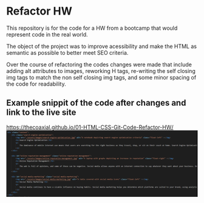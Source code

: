 # Refactor HW
This repository is for the code for a HW from a bootcamp that would represent code in the real world. 

The object of the project was to improve acessibility and make the HTML as semantic as possible to better meet SEO criteria.

Over the course of refactoring the codes changes were made that include adding alt attributes to images, reworking H tags, re-writing the self closing img tags to match the non self closing img tags, and some minor spacing of the code for readability. 


## Example snippit of the code after changes and link to the live site
https://thecoaxial.github.io/01-HTML-CSS-Git-Code-Refactor-HW/
![Code Snippit](Snippit.PNG)


